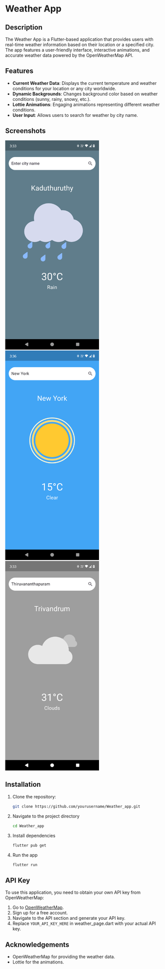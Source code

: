 # Weather App

## Description
The Weather App is a Flutter-based application that provides users with real-time weather information based on their location or a specified city. The app features a user-friendly interface, interactive animations, and accurate weather data powered by the OpenWeatherMap API.

## Features
- **Current Weather Data**: Displays the current temperature and weather conditions for your location or any city worldwide.
- **Dynamic Backgrounds**: Changes background color based on weather conditions (sunny, rainy, snowy, etc.).
- **Lottie Animations**: Engaging animations representing different weather conditions.
- **User Input**: Allows users to search for weather by city name.

## Screenshots
<img src="screenshots/current_city.png" alt="Current City" width="300" />
<img src="screenshots/sunny.png" alt="City 2" width="300" />
<img src="screenshots/cloudy.png" alt="City 3" width="300" />

## Installation
1. Clone the repository:
   ```bash
   git clone https://github.com/yourusername/Weather_app.git
2. Navigate to the project directory
   ```bash
   cd Weather_app
3. Install dependencies
   ```bash
   flutter pub get
4. Run the app
   ```bash
   flutter run
   
## API Key
To use this application, you need to obtain your own API key from OpenWeatherMap:

1. Go to [OpenWeatherMap](https://openweathermap.org/).
2. Sign up for a free account.
3. Navigate to the API section and generate your API key.
4. Replace `YOUR_API_KEY_HERE` in weather_page.dart with your actual API key.

## Acknowledgements
- OpenWeatherMap for providing the weather data.
- Lottie for the animations.

